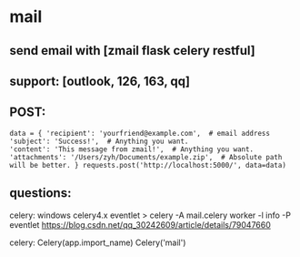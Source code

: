 # mail

## send email with **[zmail flask celery restful]**


## support: **[outlook, 126, 163, qq]**


## POST: 
`data = {
    'recipient': 'yourfriend@example.com',  # email address      
    'subject': 'Success!',  # Anything you want.                 
    'content': 'This message from zmail!',  # Anything you want. 
    'attachments': '/Users/zyh/Documents/example.zip',  # Absolute path will be better.
}
requests.post('http://localhost:5000/', data=data)`


## questions:
celery: windows celery4.x eventlet 
        > celery -A mail.celery worker -l info -P eventlet
        <https://blog.csdn.net/qq_30242609/article/details/79047660>
        
celery: Celery(app.import_name) Celery('mail')
